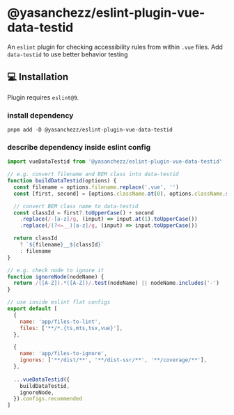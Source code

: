 # @yasanchezz/eslint-plugin-vue-data-testid

An `eslint` plugin for checking accessibility rules from within `.vue` files. Add `data-testid` to use better behavior testing

## 💻 Installation

Plugin requires `eslint@9`.

### install dependency

`pnpm add -D @yasanchezz/eslint-plugin-vue-data-testid`

### describe dependency inside eslint config

```javascript
import vueDataTestid from '@yasanchezz/eslint-plugin-vue-data-testid'

// e.g. convert filename and BEM class into data-testid
function buildDataTestid(options) {
  const filename = options.filename.replace('.vue', '')
  const [first, second] = [options.className.at(0), options.className.slice(1)]

  // convert BEM class name to data-testid
  const classId = first?.toUpperCase() + second
    .replace(/-[a-z]/g, (input) => input.at(1).toUpperCase())
    .replace(/(?<=__)[a-z]/g, (input) => input.toUpperCase())

  return classId
    ? `${filename}__${classId}`
    : filename
}

// e.g. check node to ignore it
function ignoreNode(nodeName) {
  return /([A-Z]).*([A-Z])/.test(nodeName) || nodeName.includes('-')
}

// use inside eslint flat configs
export default [
  {
    name: 'app/files-to-lint',
    files: ['**/*.{ts,mts,tsx,vue}'],
  },

  {
    name: 'app/files-to-ignore',
    ignores: ['**/dist/**', '**/dist-ssr/**', '**/coverage/**'],
  },
  
  ...vueDataTestid({
    buildDataTestid,
    ignoreNode,
  }).configs.recommended
]
```
